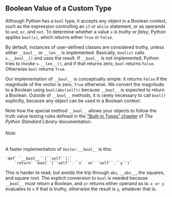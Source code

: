 ## Boolean Value of a Custom Type

Although Python has a `bool` type, it accepts any object in a Boolean context, such as the expression controlling an `if` or `while` statement, or as operands to `and`, `or`, and `not`. To determine whether a value `x` is _truthy_ or _falsy_, Python applies `bool(x)`, which returns either `True` or `False`.

By default, instances of user-defined classes are considered truthy, unless either `__bool__` or `__len__` is implemented. Basically, `bool(x)` calls `x.__bool__()` and uses the result. If `__bool__` is not implemented, Python tries to invoke `x.__len__()`, and if that returns zero, `bool` returns `False`. Otherwise `bool` returns `True`.

Our implementation of `__bool__` is conceptually simple: it returns `False` if the magnitude of the vector is zero, `True` otherwise. We convert the magnitude to a Boolean using `bool(abs(self))` because `__bool__` is expected to return a Boolean. Outside of `__bool__` methods, it is rarely necessary to call `bool()` explicitly, because any object can be used in a Boolean context.

Note how the special method `__bool__` allows your objects to follow the truth value testing rules defined in the [“Built-in Types” chapter](https://fpy.li/1-6) of _The Python Standard Library_ documentation.

###### Note

A faster implementation of `Vector.__bool__` is this:

    `def` `__bool__``(``self``):`
        `return` `bool``(``self``.``x` `or` `self``.``y``)`

This is harder to read, but avoids the trip through `abs`, `__abs__`, the squares, and square root. The explicit conversion to `bool` is needed because `__bool__` must return a Boolean, and `or` returns either operand as is: `x or y` evaluates to `x` if that is truthy, otherwise the result is `y`, whatever that is.
